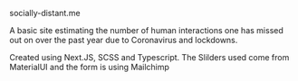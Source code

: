 socially-distant.me

A basic site estimating the number of human interactions one has missed out on over the past year due to Coronavirus and lockdowns.

Created using Next.JS, SCSS and Typescript.
The Slilders used come from MaterialUI and the form is using Mailchimp
